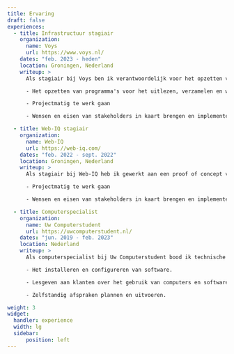 ```yaml
---
title: Ervaring
draft: false
experiences:
  - title: Infrastructuur stagiair
    organization:
      name: Voys
      url: https://www.voys.nl/
    dates: "feb. 2023 - heden"
    location: Groningen, Nederland
    writeup: >
      Als stagiair bij Voys ben ik verantwoordelijk voor het opzetten van een single source of truth (SSOT). Mijn verantwoordelijkheden omvatten:

      - Het opzetten van programma's voor het uitlezen, verzamelen en weergeven van hardware- en netwerkinformatie

      - Projectmatig te werk gaan

      - Wensen en eisen van stakeholders in kaart brengen en implementeren

  - title: Web-IQ stagiair
    organization:
      name: Web-IQ
      url: https://web-iq.com/
    dates: "feb. 2022 - sept. 2022"
    location: Groningen, Nederland
    writeup: >
      Als stagiair bij Web-IQ heb ik gewerkt aan een proof of concept van het bijwerken van een stuk software. Mijn verantwoordelijkheden omvatten:

      - Projectmatig te werk gaan

      - Wensen en eisen van stakeholders in kaart brengen en implementeren mits deze mogelijk waren

  - title: Computerspecialist
    organization:
      name: Uw Computerstudent
      url: https://uwcomputerstudent.nl/
    dates: "jun. 2019 - feb. 2023"
    location: Nederland
    writeup: >
      Als computerspecialist bij Uw Computerstudent bood ik technische ondersteuning aan klanten met computerproblemen. Mijn verantwoordelijkheden omvatten:

      - Het installeren en configureren van software.

      - Lesgeven aan klanten over het gebruik van computers en software.

      - Zelfstandig afspraken plannen en uitvoeren.

weight: 3
widget:
  handler: experience
  width: lg
  sidebar:
      position: left
---
```

